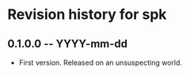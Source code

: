 # Revision history for spk

## 0.1.0.0 -- YYYY-mm-dd

* First version. Released on an unsuspecting world.
